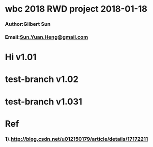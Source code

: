 # wbc 2018 RWD project 2018-01-18
### Author:Gilbert Sun
### Email:Sun.Yuan.Heng@gmail.com
# Hi v1.01
# test-branch v1.02
# test-branch v1.031
# Ref
### 1).http://blog.csdn.net/u012150179/article/details/17172211 
